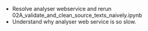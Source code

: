 * Resolve analyser webservice and rerun 02A_validate_and_clean_source_texts_naively.ipynb
* Understand why analyser web service is so slow. 